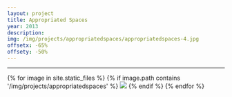 ```yaml
---
layout: project
title: Appropriated Spaces
year: 2013
description: 
img: /img/projects/appropriatedspaces/appropriatedspaces-4.jpg
offsetx: -65%
offsety: -50%
---
```


<hr>

<div>
{% for image in site.static_files %}
    {% if image.path contains '/img/projects/appropriatedspaces' %}
        <img class="projectimage" src="{{ site.baseurl }}{{ image.path }}"/>
    {% endif %}
{% endfor %}
</div>